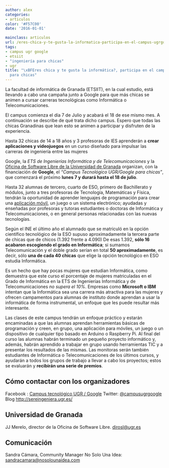 ```yaml
---
author: alex
categories:
- articulos
color: '#F57C00'
date: '2016-01-01'

mainclass: articulos
url: /eres-chica-y-te-gusta-la-informatica-participa-en-el-campus-ugrgoogle-para-chicas/
tags:
- campus ugr google
- etsiit
- "ingeniería para chicas"
- ugr
title: "\xBFEres chica y te gusta la informática?, participa en el campus UGR/Google
  para chicas"
---
```


La facultad de informática de Granada (ETSIIT), en la cual estudio, está llevando a cabo una campaña junto a Google para que más chicas se animen a cursar carreras tecnológicas como Informática o Telecomunicaciones.

El campus comienza el día 7 de Julio y acabará el 18 de ese mismo mes. A continuación se describe de qué trata dicho campus. Espero que todas las chicas Granadinas que lean esto se animen a participar y disfruten de la experiencia.

<!--more--><!--ad-->

Hasta 32 chicas de 14 a 18 años y 3 profesoras de IES aprenderán a **crear aplicaciones y videojuegos** en un curso diseñado para impulsar las carreras de ingeniería entre las mujeres

Google, la *ETS de Ingenierías Informática y de Telecomunicaciones* y la <a href="http://osl.ugr.es" title="OSL UGR" target="_blank">Oficina de Software Libre de la Universidad de Granada</a> organizan, con la financiación de **Google**, el *“Campus Tecnológico UGR/Google para chicas”*, que comenzará el próximo **lunes 7 y durará hasta el 18 de julio**.

Hasta 32 alumnas de tercero, cuarto de ESO, primero de Bachillerato y módulos, junto a tres profesoras de Tecnología, Matemáticas y Física, tendrán la oportunidad de aprender lenguajes de programación para crear una [aplicación móvil][1], un juego o un sistema electrónico; ayudadas y enseñadas por profesoras y tutoras
estudiantes o doctoras de Informática y Telecomunicaciones, o en general personas relacionadas con las nuevas tecnologías.

Según el INE el último año el alumnado que se matriculó en la opción científico tecnológico de la ESO supuso aproximadamente la tercera parte de chicas que de chicos (1.392 frente a 4.090) De esas 1.392, **sólo 16 acabaron escogiendo el grado en Informática**; si sumamos Telecomunicación y el doble grado serían en total **50 aproximadamente**, es decir, sólo **una de cada 40 chicas** que elige la opción tecnológico en ESO estudia Informática.

Es un hecho que hay pocas mujeres que estudian Informática, como demuestra que este curso el porcentaje de mujeres matriculadas en el Grado de Informática en la ETS de Ingenierías Informática y de Telecomunicaciones *no supera el 10%*. Empresas como **Microsoft o IBM** intentan que la Informática sea una carrera más atractiva para las mujeres y ofrecen campamentos para alumnas de instituto donde aprendan a usar la informática de forma instrumental, un enfoque que les puede resultar más interesante.

Las clases de este campus tendrán un enfoque práctico y estarán encaminadas a que las alumnas aprendan herramientas básicas de programación y creen, en grupo, una aplicación para móviles, un juego o un
dispositivo de cualquier tipo basado en Arduino o Raspberry Pi. Al final del curso las alumnas habrán terminado un pequeño proyecto informático y, además, habrán aprendido a trabajar en grupo usando herramientas TIC y a presentar los resultados de las mismas. Las monitoras serán también estudiantes
de Informática o Telecomunicaciones de los últimos cursos, y ayudarán a todos los grupos de trabajo a llevar a cabo los proyectos; estos se evaluarán y **recibirán una serie de premios**.

## Cómo contactar con los organizadores

Facebook : <a href="https://www.facebook.com/campusugrgoogle" target="_blank">Campus tecnológico UGR / Google</a>
Twitter: <a href="http://twitter.com/campusugrgoogle" target="_blank">@campusugrgoogle</a>
Blog <a href="http://sereingeniera.ugr.es/" target="_blank">http://sereingeniera.ugr.es/</a>

## Universidad de Granada

JJ Merelo, director de la Oficina de Software Libre.
<a href="mailto:dirosl@ugr.es" target="_blank">dirosl@ugr.es</a>

## Comunicación

Sandra Cámara, Community Manager No Solo Una Idea:
<a href="mailto:sandracamara@nosolounaidea.com" target="_blank">sandracamara@nosolounaidea.com</a>



 [1]: https://elbauldelprogramador.com/curso-programacion-android/ "Android"
